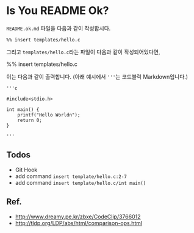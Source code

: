 Is You README Ok?
===

`README.ok.md` 파일을 다음과 같이 작성합시다.

```
%% insert templates/hello.c
```

그리고 `templates/hello.c`라는 파일이 다음과 같이 작성되어있다면,

%% insert templates/hello.c

이는 다음과 같이 출력합니다. (아래 예시에서 `'''`는 코드블럭 Markdown입니다.)


```
'''c

#include<stdio.h>

int main() {
	printf("Hello Worldn");
	return 0;
}

'''
```


## Todos

 - Git Hook
 - add command `insert template/hello.c:2-7`
 - add command `insert template/hello.c/int main()`


## Ref.

- http://www.dreamy.pe.kr/zbxe/CodeClip/3766012
- http://tldp.org/LDP/abs/html/comparison-ops.html
